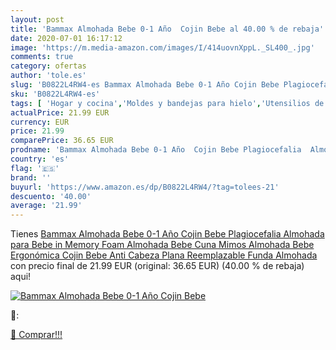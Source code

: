 ```yaml
---
layout: post
title: 'Bammax Almohada Bebe 0-1 Año  Cojin Bebe al 40.00 % de rebaja'
date: 2020-07-01 16:17:12
image: 'https://m.media-amazon.com/images/I/414uovnXppL._SL400_.jpg'
comments: true
category: ofertas
author: 'tole.es'
slug: 'B0822L4RW4-es Bammax Almohada Bebe 0-1 Año Cojin Bebe Plagiocefalia...'
sku: 'B0822L4RW4-es'
tags: [ 'Hogar y cocina','Moldes y bandejas para hielo','Utensilios de bar','Utensilios de cocina','bebe', ]
actualPrice: 21.99 EUR
currency: EUR
price: 21.99
comparePrice: 36.65 EUR
prodname: 'Bammax Almohada Bebe 0-1 Año  Cojin Bebe Plagiocefalia  Almohada para Bebe in Memory Foam  Almohada Bebe Cuna  Mimos Almohada Bebe Ergonómica  Cojin Bebe Anti Cabeza Plana  Reemplazable Funda Almohada'
country: 'es'
flag: '🇪🇸'
brand: ''
buyurl: 'https://www.amazon.es/dp/B0822L4RW4/?tag=tolees-21'
descuento: '40.00'
average: '21.99'
---
```


Tienes [Bammax Almohada Bebe 0-1 Año  Cojin Bebe Plagiocefalia  Almohada para Bebe in Memory Foam  Almohada Bebe Cuna  Mimos Almohada Bebe Ergonómica  Cojin Bebe Anti Cabeza Plana  Reemplazable Funda Almohada](https://www.amazon.es/dp/B0822L4RW4/?tag=tolees-21) con precio final de  21.99 EUR (original: 36.65 EUR) (40.00 %  de rebaja) aqui!

[![Bammax Almohada Bebe 0-1 Año  Cojin Bebe](https://m.media-amazon.com/images/I/414uovnXppL._SL400_.jpg)](https://www.amazon.es/dp/B0822L4RW4/?tag=tolees-21)

🔎:


[🛒 Comprar!!!](https://www.amazon.es/dp/B0822L4RW4/?tag=tolees-21)
